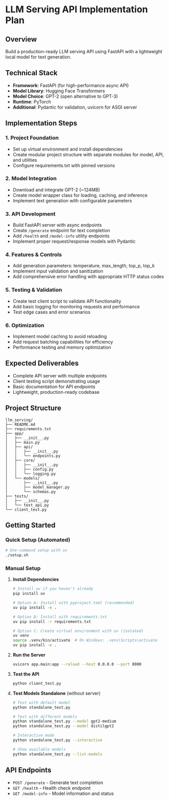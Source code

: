 # LLM Serving API Implementation Plan

## Overview
Build a production-ready LLM serving API using FastAPI with a lightweight local model for text generation.

## Technical Stack
- **Framework**: FastAPI (for high-performance async API)
- **Model Library**: Hugging Face Transformers
- **Model Choice**: GPT-2 (open alternative to GPT-3)
- **Runtime**: PyTorch
- **Additional**: Pydantic for validation, uvicorn for ASGI server

## Implementation Steps

### 1. Project Foundation
- Set up virtual environment and install dependencies
- Create modular project structure with separate modules for model, API, and utilities
- Configure requirements.txt with pinned versions

### 2. Model Integration
- Download and integrate GPT-2 (~124MB)
- Create model wrapper class for loading, caching, and inference
- Implement text generation with configurable parameters

### 3. API Development
- Build FastAPI server with async endpoints
- Create `/generate` endpoint for text completion
- Add `/health` and `/model-info` utility endpoints
- Implement proper request/response models with Pydantic

### 4. Features & Controls
- Add generation parameters: temperature, max_length, top_p, top_k
- Implement input validation and sanitization
- Add comprehensive error handling with appropriate HTTP status codes

### 5. Testing & Validation
- Create test client script to validate API functionality
- Add basic logging for monitoring requests and performance
- Test edge cases and error scenarios

### 6. Optimization
- Implement model caching to avoid reloading
- Add request batching capabilities for efficiency
- Performance testing and memory optimization

## Expected Deliverables
- Complete API server with multiple endpoints
- Client testing script demonstrating usage
- Basic documentation for API endpoints
- Lightweight, production-ready codebase

## Project Structure
```
llm_serving/
├── README.md
├── requirements.txt
├── app/
│   ├── __init__.py
│   ├── main.py
│   ├── api/
│   │   ├── __init__.py
│   │   └── endpoints.py
│   ├── core/
│   │   ├── __init__.py
│   │   ├── config.py
│   │   └── logging.py
│   └── models/
│       ├── __init__.py
│       ├── model_manager.py
│       └── schemas.py
├── tests/
│   ├── __init__.py
│   └── test_api.py
└── client_test.py
```

## Getting Started

### Quick Setup (Automated)
```bash
# One-command setup with uv
./setup.sh
```

### Manual Setup
1. **Install Dependencies**
   ```bash
   # Install uv if you haven't already
   pip install uv
   
   # Option A: Install with pyproject.toml (recommended)
   uv pip install -e .
   
   # Option B: Install with requirements.txt
   uv pip install -r requirements.txt
   
   # Option C: Create virtual environment with uv (isolated)
   uv venv
   source .venv/bin/activate  # On Windows: .venv\Scripts\activate
   uv pip install -e .
   ```

2. **Run the Server**
   ```bash
   uvicorn app.main:app --reload --host 0.0.0.0 --port 8000
   ```

3. **Test the API**
   ```bash
   python client_test.py
   ```

4. **Test Models Standalone** (without server)
   ```bash
   # Test with default model
   python standalone_test.py
   
   # Test with different models
   python standalone_test.py --model gpt2-medium
   python standalone_test.py --model distilgpt2
   
   # Interactive mode
   python standalone_test.py --interactive
   
   # Show available models
   python standalone_test.py --list-models
   ```

## API Endpoints

- `POST /generate` - Generate text completion
- `GET /health` - Health check endpoint
- `GET /model-info` - Model information and status
